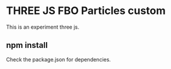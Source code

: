 # THREE JS FBO Particles custom

This is an experiment three js. 

## npm install

Check the package.json for dependencies.